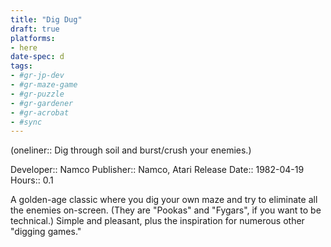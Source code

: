 ```yaml
---
title: "Dig Dug"
draft: true
platforms:
- here
date-spec: d
tags:
- #gr-jp-dev 
- #gr-maze-game 
- #gr-puzzle 
- #gr-gardener 
- #gr-acrobat 
- #sync
---
```


(oneliner:: Dig through soil and burst/crush your enemies.)

Developer:: Namco
Publisher:: Namco, Atari
Release Date:: 1982-04-19
Hours:: 0.1

A golden-age classic where you dig your own maze and try to eliminate all the enemies on-screen. (They are "Pookas" and "Fygars", if you want to be technical.) Simple and pleasant, plus the inspiration for numerous other "digging games."